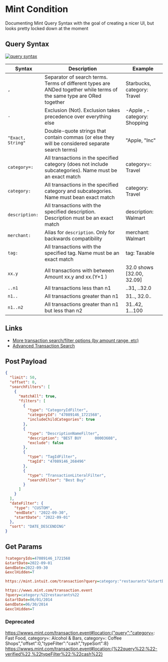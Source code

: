 # Mint Condition

Documenting Mint Query Syntax with the goal of creating a nicer UI, but looks pretty locked down at the moment

## Query Syntax

[![query syntax](https://i.imgur.com/Hh9BDnF.png)](http://s3.amazonaws.com/satisfaction-production/s3_images/200138/Transaction_Search_-_Engineering_-_Mint___Confluence.png)


| Syntax            | Description                                                                                                           | Example                      |
| ----------------- | --------------------------------------------------------------------------------------------------------------------- | ---------------------------- |
| `,`               | Separator of search terms. Terms of different types are ANDed together while terms of the same type are ORed together | Starbucks, category: Travel  |
| `-`               | Exclusion (Not). Exclusion takes precedence over everything else                                                      | -Apple , -category: Shopping |
| `"Exact, String"` | Double-quote strings that contain commas (or else they will be considered separate search terms)                      | "Apple, "Inc"                |
| `category=:`      | All transactions in the specified category (does not include subcategories). Name must be an exact match              | category=: Travel            |
| `category:`       | All transactions in the specified category and subcategories. Name must bean exact match                              | category: Travel             |
| `description:`    | All transactions with the specified description. Description must be an exact match                                   | description: Walmart         |
| `merchant:`       | Alias for `description`. Only for backwards compatibility                                                             | merchant: Walmart            |
| `tag:`            | All transactions with the specified tag. Name must be an exact match                                                  | tag: Taxable                 |
| `xx.y`            | All transactions with between Amount xx.y and xx.(Y+1 )                                                               | 32.0 shows [32.00, 32.09]    |
| `..n1`            | All transactions less than n1                                                                                         | ..31, ..32.0                 |
| `n1..`            | All transactions greater than n1                                                                                      | 31.., 32.0..                 |
| `n1..n2`          | All transactions greater than n1 but less than n2                                                                     | 31..42, 1...100              |

## Links

* [More transaction search/filter options (by amount range, etc)](https://web.archive.org/web/20120706044402/https://satisfaction.mint.com/mint/topics/more_transaction_search_filter_options_by_amount_range_etc)
* [Advanced Transaction Search](https://web.archive.org/web/20140303000400/https://satisfaction.mint.com/mint/topics/advanced_transaction_search)

## Post Payload

```json
{
  "limit": 50,
  "offset": 0,
  "searchFilters": [
    {
      "matchAll": true,
      "filters": [
        {
          "type": "CategoryIdFilter",
          "categoryId": "47089146_1721568",
          "includeChildCategories": true
        },
        {
          "type": "DescriptionNameFilter",
          "description": "BEST BUY      00003608",
          "exclude": false
        },
        {
          "type": "TagIdFilter",
          "tagId": "47089146_268496"
        },
        {
          "type": "TransactionLiteralFilter",
          "searchFilter": "Best Buy"
        }
      ]
    }
  ],
  "dateFilter": {
    "type": "CUSTOM",
    "endDate": "2022-09-30",
    "startDate": "2022-09-01"
  },
  "sort": "DATE_DESCENDING"
}
```

## Get Params

```ini
?categoryIds=47089146_1721568
&startDate=2022-09-01
&endDate=2022-09-30
&exclHidden=T
```

```ini
https://mint.intuit.com/transaction?query=category:"restaurants"&startDate=06/01/2014&endDate=06/30/2014&exclHidden=T

https://wwws.mint.com/transaction.event
?query=category:%22restaurants%22
&startDate=06/01/2014
&endDate=06/30/2014
&exclHidden=T
```


### Deprecated

https://wwws.mint.com/transaction.event#location:{"query":"category=: Fast Food, category=: Alcohol &amp; Bars, category=: Coffee Shops","offset":0,"typeFilter":"cash","typeSort":8}
https://wwws.mint.com/transaction.event#location:{%22query%22:%22-verified%22,%22typeFilter%22:%22cash%22}
